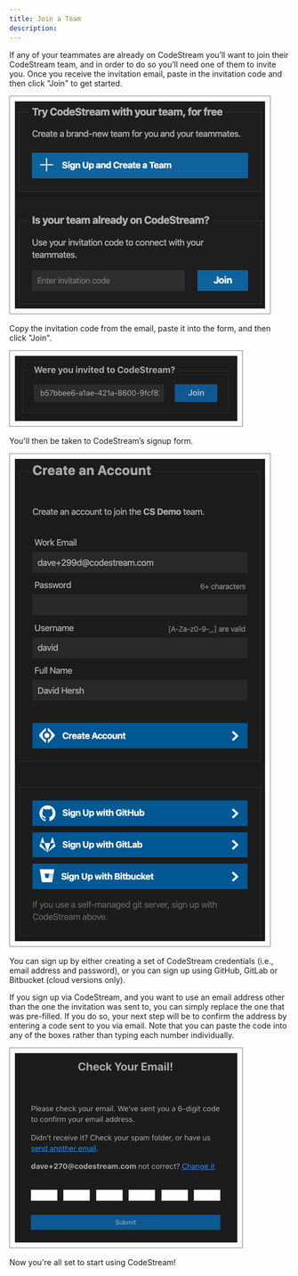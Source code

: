```yaml
---
title: Join a Team
description: 
---
```


If any of your teammates are already on CodeStream you’ll want to join their
CodeStream team, and in order to do so you’ll need one of them to invite you.
Once you receive the invitation email, paste in the invitation code and then
click "Join" to get started.

![Join Team](../assets/images/InitialPane4.png)

Copy the invitation code from the email, paste it into the form, and then click
"Join".

![Invitation Code](../assets/images/InviteCode1.png)

You'll then be taken to CodeStream’s signup form.

![Create an Account](../assets/images/CreateAnAccountInvite3.png)

You can sign up by either creating a set of CodeStream credentials (i.e., email
address and password), or you can sign up using GitHub, GitLab or Bitbucket
(cloud versions only). 

If you sign up via CodeStream, and you want to use an email address other than
the one the invitation was sent to, you can simply replace the one that was
pre-filled. If you do so, your next step will be to confirm the address by
entering a code sent to you via email. Note that you can paste the code into any
of the boxes rather than typing each number individually.

![Confirm Email](../assets/images/EmailConfirmation.png)

Now you're all set to start using CodeStream!
